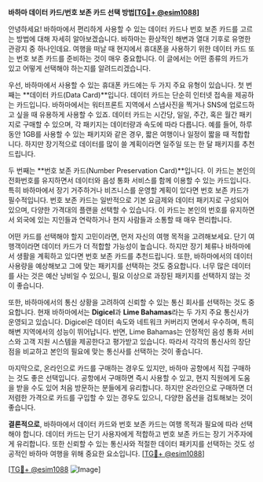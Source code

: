 **바하마 데이터 카드/번호 보존 카드 선택 방법[[TG💪+ @esim1088](https://t.me/s/esim1088)]**

안녕하세요! 바하마에서 편리하게 사용할 수 있는 데이터 카드나 번호 보존 카드를 고르는 방법에 대해 자세히 알아보겠습니다. 바하마는 환상적인 해변과 열대 기후로 유명한 관광지 중 하나인데요. 여행을 떠날 때 현지에서 휴대폰을 사용하기 위한 데이터 카드 또는 번호 보존 카드를 준비하는 것이 매우 중요합니다. 이 글에서는 어떤 종류의 카드가 있고 어떻게 선택해야 하는지를 알려드리겠습니다.

우선, 바하마에서 사용할 수 있는 휴대폰 카드에는 두 가지 주요 유형이 있습니다. 첫 번째는 **데이터 카드(Data Card)**입니다. 데이터 카드는 단순히 인터넷 접속을 제공하는 카드입니다. 바하마에서는 워터프론트 지역에서 스냅사진을 찍거나 SNS에 업로드하고 싶을 때 유용하게 사용할 수 있죠. 데이터 카드는 시간당, 일일, 주간, 혹은 월간 패키지로 구매할 수 있으며, 각 패키지는 데이터량과 속도에 따라 다릅니다. 예를 들어, 하루 동안 1GB를 사용할 수 있는 패키지와 같은 경우, 짧은 여행이나 일정이 짧을 때 적합합니다. 하지만 장기적으로 데이터를 많이 쓸 계획이라면 일주일 또는 한 달 패키지를 추천드립니다.

두 번째는 **번호 보존 카드(Number Preservation Card)**입니다. 이 카드는 본인의 전화번호를 유지하면서 데이터와 음성 통화 서비스를 함께 이용할 수 있는 카드입니다. 특히 바하마에서 장기 거주하거나 비즈니스를 운영할 계획이 있다면 번호 보존 카드가 필수적입니다. 번호 보존 카드는 일반적으로 기본 요금제와 데이터 패키지로 구성되어 있으며, 다양한 가격대의 플랜을 선택할 수 있습니다. 이 카드는 본인의 번호를 유지하면서 외국에 있는 지인들과 연락하거나 현지 사람들과 소통할 때 매우 편리합니다.

어떤 카드를 선택해야 할지 고민이라면, 먼저 자신의 여행 목적을 고려해보세요. 단기 여행객이라면 데이터 카드가 더 적합할 가능성이 높습니다. 하지만 장기 체류나 바하마에서 생활을 계획하고 있다면 번호 보존 카드를 추천드립니다. 또한, 바하마에서의 데이터 사용량을 예상해보고 그에 맞는 패키지를 선택하는 것도 중요합니다. 너무 많은 데이터를 사는 것은 예산 낭비일 수 있으니, 필요 이상으로 과장된 패키지를 선택하지 않는 것이 좋습니다.

또한, 바하마에서의 통신 상황을 고려하여 신뢰할 수 있는 통신 회사를 선택하는 것도 중요합니다. 현재 바하마에서는 **Digicel**과 **Lime Bahamas**라는 두 가지 주요 통신사가 운영되고 있습니다. Digicel은 데이터 속도와 네트워크 커버리지 면에서 우수하며, 특히 해변 지역에서의 성능이 뛰어납니다. 반면, Lime Bahamas는 안정적인 음성 통화 서비스와 고객 지원 시스템을 제공한다고 평가받고 있습니다. 따라서 각각의 통신사의 장단점을 비교하고 본인의 필요에 맞는 통신사를 선택하는 것이 좋습니다.

마지막으로, 온라인으로 카드를 구매하는 경우도 있지만, 바하마 공항에서 직접 구매하는 것도 좋은 선택입니다. 공항에서 구매하면 즉시 사용할 수 있고, 현지 직원에게 도움을 받을 수도 있어 처음 방문하는 분들에게 유리합니다. 하지만 온라인으로 구매하면 더 저렴한 가격으로 카드를 구입할 수 있는 경우도 있으니, 다양한 옵션을 검토해보는 것이 좋습니다.

**결론적으로**, 바하마에서 데이터 카드와 번호 보존 카드는 여행 목적과 필요에 따라 선택해야 합니다. 데이터 카드는 단기 사용자에게 적합하고 번호 보존 카드는 장기 거주자에게 유리합니다. 또한 신뢰할 수 있는 통신사와 적절한 데이터 패키지를 선택하는 것도 성공적인 바하마 여행을 위해 중요한 요소입니다. [[TG💪+ @esim1088](https://t.me/s/esim1088)]

[[TG💪+ @esim1088](https://t.me/s/esim1088) ![Image](https://i.postimg.cc/Y0z9fWf4/image.png)]